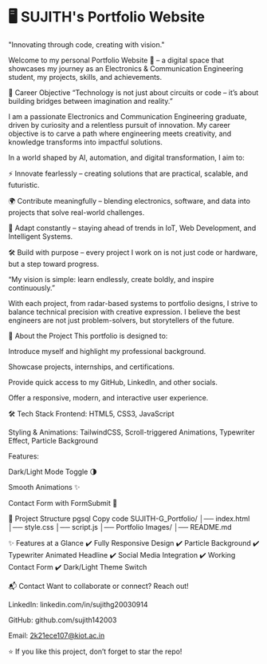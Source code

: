 # 🖥️ SUJITH's Portfolio Website
"Innovating through code, creating with vision."

Welcome to my personal Portfolio Website 🎉 – a digital space that showcases my journey as an Electronics & Communication Engineering student, my projects, skills, and achievements.



🎯 Career Objective
“Technology is not just about circuits or code – it’s about building bridges between imagination and reality.”

I am a passionate Electronics and Communication Engineering graduate, driven by curiosity and a relentless pursuit of innovation. My career objective is to carve a path where engineering meets creativity, and knowledge transforms into impactful solutions.

In a world shaped by AI, automation, and digital transformation, I aim to:

⚡ Innovate fearlessly – creating solutions that are practical, scalable, and futuristic.

🌍 Contribute meaningfully – blending electronics, software, and data into projects that solve real-world challenges.

🚀 Adapt constantly – staying ahead of trends in IoT, Web Development, and Intelligent Systems.

🛠️ Build with purpose – every project I work on is not just code or hardware, but a step toward progress.

“My vision is simple: learn endlessly, create boldly, and inspire continuously.”

With each project, from radar-based systems to portfolio designs, I strive to balance technical precision with creative expression. I believe the best engineers are not just problem-solvers, but storytellers of the future.


📌 About the Project
This portfolio is designed to:

Introduce myself and highlight my professional background.

Showcase projects, internships, and certifications.

Provide quick access to my GitHub, LinkedIn, and other socials.

Offer a responsive, modern, and interactive user experience.


🛠️ Tech Stack
Frontend: HTML5, CSS3, JavaScript

Styling & Animations: TailwindCSS, Scroll-triggered Animations, Typewriter Effect, Particle Background

Features:

Dark/Light Mode Toggle 🌗

Smooth Animations ✨

Contact Form with FormSubmit 📩


📂 Project Structure
pgsql
Copy code
SUJITH-G_Portfolio/
│── index.html
│── style.css
│── script.js
│── Portfolio Images/
│── README.md


✨ Features at a Glance
✔️ Fully Responsive Design
✔️ Particle Background
✔️ Typewriter Animated Headline
✔️ Social Media Integration
✔️ Working Contact Form
✔️ Dark/Light Theme Switch


📬 Contact
Want to collaborate or connect? Reach out!

LinkedIn: linkedin.com/in/sujithg20030914

GitHub: github.com/sujith142003

Email: 2k21ece107@kiot.ac.in

⭐ If you like this project, don’t forget to star the repo!

